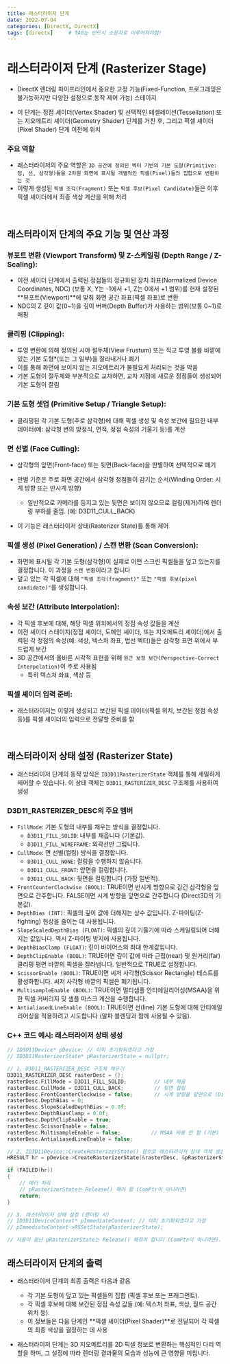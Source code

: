 ```yaml
---
title: 래스터라이저 단계
date: 2022-07-04
categories: [DirectX, DirectX]
tags: [directx]		# TAG는 반드시 소문자로 이루어져야함!
---
```


# 래스터라이저 단계 (Rasterizer Stage)

* DirectX 렌더링 파이프라인에서 중요한 고정 기능(Fixed-Function, 프로그래밍은 불가능하지만 다양한 설정으로 동작 제어 가능) 스테이지

* 이 단계는 정점 셰이더(Vertex Shader) 및 선택적인 테셀레이션(Tessellation) 또는 지오메트리 셰이더(Geometry Shader) 단계를 거친 후, 그리고 픽셀 셰이더(Pixel Shader) 단계 이전에 위치
  
### 주요 역할

* 래스터라이저의 주요 역할은 `3D 공간에 정의된 벡터 기반의 기본 도형(Primitive: 점, 선, 삼각형)들을 2차원 화면에 표시될 개별적인 픽셀(Pixel)들의 집합으로 변환하는 것`
* 이렇게 생성된 `픽셀 조각(Fragment)` 또는 `픽셀 후보(Pixel Candidate)`들은 이후 픽셀 셰이더에서 최종 색상 계산을 위해 처리

<br>

## 래스터라이저 단계의 주요 기능 및 연산 과정

### 뷰포트 변환 (Viewport Transform) 및 Z-스케일링 (Depth Range / Z-Scaling):

* 이전 셰이더 단계에서 출력된 정점들의 정규화된 장치 좌표(Normalized Device Coordinates, NDC) (보통 X, Y는 -1에서 +1, Z는 0에서 +1 범위)를 현재 설정된 **뷰포트(Viewport)**에 맞춰 화면 공간 좌표(픽셀 좌표)로 변환
* NDC의 Z 깊이 값(0~1)을 깊이 버퍼(Depth Buffer)가 사용하는 범위(보통 0~1)로 매핑

### 클리핑 (Clipping):

* 투영 변환에 의해 정의된 시야 절두체(View Frustum) 또는 직교 투영 볼륨 바깥에 있는 기본 도형*(또는 그 일부)을 잘라내거나 폐기
* 이를 통해 화면에 보이지 않는 지오메트리가 불필요게 처리되는 것을 막음
* 기본 도형이 절두체와 부분적으로 교차하면, 교차 지점에 새로운 정점들이 생성되어 기본 도형이 잘림

### 기본 도형 셋업 (Primitive Setup / Triangle Setup):

* 클리핑된 각 기본 도형(주로 삼각형)에 대해 픽셀 생성 및 속성 보간에 필요한 내부 데이터(예: 삼각형 변의 방정식, 면적, 정점 속성의 기울기 등)를 계산

### 면 선별 (Face Culling):

* 삼각형의 앞면(Front-face) 또는 뒷면(Back-face)을 판별하여 선택적으로 폐기
* 판별 기준은 주로 화면 공간에서 삼각형 정점들이 감기는 순서(Winding Order: 시계 방향 또는 반시계 방향)
  * 일반적으로 카메라를 등지고 있는 뒷면은 보이지 않으므로 컬링(제거)하여 렌더링 부하를 줄임. (예: D3D11_CULL_BACK)

* 이 기능은 래스터라이저 상태(Rasterizer State)를 통해 제어

### 픽셀 생성 (Pixel Generation) / 스캔 변환 (Scan Conversion):

* 화면에 표시될 각 기본 도형(삼각형)이 실제로 어떤 스크린 픽셀들을 덮고 있는지를 결정합니다. 이 과정을 `스캔 변환`이라고 합니다
* 덮고 있는 각 픽셀에 대해 `"픽셀 조각(fragment)"` 또는 `"픽셀 후보(pixel candidate)"`를 생성합니다.

### 속성 보간 (Attribute Interpolation):

* 각 픽셀 후보에 대해, 해당 픽셀 위치에서의 정점 속성 값들을 계산
* 이전 셰이더 스테이지(정점 셰이더, 도메인 셰이더, 또는 지오메트리 셰이더)에서 출력된 각 정점의 속성(예: 색상, 텍스처 좌표, 법선 벡터)들은 삼각형 표면 위에서 부드럽게 보간
* 3D 공간에서의 올바른 시각적 표현을 위해 `원근 보정 보간(Perspective-Correct Interpolation)`이 주로 사용됨
  * 특히 텍스처 좌표, 색상 등

### 픽셀 셰이더 입력 준비:

* 래스터라이저는 이렇게 생성되고 보간된 픽셀 데이터(픽셀 위치, 보간된 정점 속성 등)를 픽셀 셰이더의 입력으로 전달할 준비를 함

<br>

## 래스터라이저 상태 설정 (Rasterizer State)

* 래스터라이저 단계의 동작 방식은 `ID3D11RasterizerState` 객체를 통해 세밀하게 제어할 수 있습니다. 이 상태 객체는 `D3D11_RASTERIZER_DESC` 구조체를 사용하여 생성

### D3D11_RASTERIZER_DESC의 주요 멤버

* `FillMode`: 기본 도형의 내부를 채우는 방식을 결정합니다.
  * `D3D11_FILL_SOLID`: 내부를 채웁니다 (기본값).
  * `D3D11_FILL_WIREFRAME`: 외곽선만 그립니다.
* `CullMode`: 면 선별(컬링) 방식을 결정합니다.
  * `D3D11_CULL_NONE`: 컬링을 수행하지 않습니다.
  * `D3D11_CULL_FRONT`: 앞면을 컬링합니다.
  * `D3D11_CULL_BACK`: 뒷면을 컬링합니다 (가장 일반적).
* `FrontCounterClockwise (BOOL)`: TRUE이면 반시계 방향으로 감긴 삼각형을 앞면으로 간주합니다. FALSE이면 시계 방향을 앞면으로 간주합니다 (Direct3D의 기본값).
* `DepthBias (INT)`: 픽셀의 깊이 값에 더해지는 상수 값입니다. Z-파이팅(Z-fighting) 현상을 줄이는 데 사용됩니다.
* `SlopeScaledDepthBias (FLOAT)`: 픽셀의 깊이 기울기에 따라 스케일링되어 더해지는 값입니다. 역시 Z-파이팅 방지에 사용됩니다.
* `DepthBiasClamp (FLOAT)`: 깊이 바이어스의 최대 한계값입니다.
* `DepthClipEnable (BOOL)`: TRUE이면 깊이 값에 따라 근접(near) 및 원거리(far) 클리핑 평면 바깥의 픽셀을 잘라냅니다. 일반적으로 TRUE로 설정합니다.
* `ScissorEnable (BOOL)`: TRUE이면 씨저 사각형(Scissor Rectangle) 테스트를 활성화합니다. 씨저 사각형 바깥의 픽셀은 폐기됩니다.
* `MultisampleEnable (BOOL)`: TRUE이면 멀티샘플 안티에일리어싱(MSAA)을 위한 픽셀 커버리지 및 샘플 마스크 계산을 수행합니다.
* `AntialiasedLineEnable (BOOL)`: TRUE이면 선(line) 기본 도형에 대해 안티에일리어싱을 적용하려고 시도합니다 (알파 블렌딩과 함께 사용될 수 있음).

### C++ 코드 예시: 래스터라이저 상태 생성

```c++
// ID3D11Device* pDevice; // 이미 초기화되었다고 가정
// ID3D11RasterizerState* pRasterizerState = nullptr;

// 1. D3D11_RASTERIZER_DESC 구조체 채우기
D3D11_RASTERIZER_DESC rasterDesc = {};
rasterDesc.FillMode = D3D11_FILL_SOLID;         // 내부 채움
rasterDesc.CullMode = D3D11_CULL_BACK;          // 뒷면 컬링
rasterDesc.FrontCounterClockwise = false;       // 시계 방향을 앞면으로 (Direct3D 기본)
rasterDesc.DepthBias = 0;
rasterDesc.SlopeScaledDepthBias = 0.0f;
rasterDesc.DepthBiasClamp = 0.0f;
rasterDesc.DepthClipEnable = true;
rasterDesc.ScissorEnable = false;
rasterDesc.MultisampleEnable = false;          // MSAA 사용 안 함 (기본)
rasterDesc.AntialiasedLineEnable = false;

// 2. ID3D11Device::CreateRasterizerState() 함수로 래스터라이저 상태 객체 생성
HRESULT hr = pDevice->CreateRasterizerState(&rasterDesc, &pRasterizerState);

if (FAILED(hr))
{
    // 에러 처리
    // pRasterizerState는 Release() 해야 함 (ComPtr이 아니라면)
    return;
}

// 3. 래스터라이저 상태 설정 (렌더링 시)
// ID3D11DeviceContext* pImmediateContext; // 이미 초기화되었다고 가정
// pImmediateContext->RSSetState(pRasterizerState);

// 사용이 끝난 pRasterizerState는 Release() 해줘야 합니다 (ComPtr이 아니라면).
```

## 래스터라이저 단계의 출력

* 래스터라이저 단계의 최종 출력은 다음과 같음

  * 각 기본 도형이 덮고 있는 픽셀들의 집합 (픽셀 후보 또는 프래그먼트).
  * 각 픽셀 후보에 대해 보간된 정점 속성 값들 (예: 텍스처 좌표, 색상, 월드 공간 위치 등).
  * 이 정보들은 다음 단계인 **픽셀 셰이더(Pixel Shader)**로 전달되어 각 픽셀의 최종 색상을 결정하는 데 사용
  
* 래스터라이저 단계는 3D 지오메트리를 2D 픽셀 정보로 변환하는 핵심적인 다리 역할을 하며, 그 설정에 따라 렌더링 결과물의 모습과 성능에 큰 영향을 미칩니다.